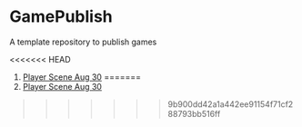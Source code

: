 # GamePublish
A template repository to publish games

<<<<<<< HEAD
1. [Player Scene Aug 30]("C:\Users\danha\Documents\GitHub\demo-games-DannyHal01\player_scene_08_30")
=======
1. [Player Scene Aug 30](player_scene_08_30)
>>>>>>> 9b900dd42a1a442ee91154f71cf288793bb516ff
